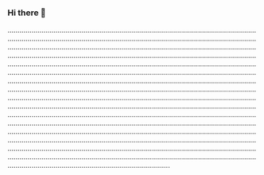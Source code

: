 ### Hi there 👋

.................................................................................................................................................................................................................................................................................................................................................................................................................................................................................................................................................................................................................................................................................................................................................................................................................................................................................................................................................................................................................................................................................................................................................................................................................................................................................................................................................................................................................................................................................................................................................................................................................................................................................................................................................................................................................................................................................................................................................................................................................................................................................................................................................